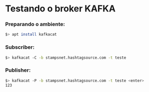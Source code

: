 # Testando o broker KAFKA

### Preparando o ambiente:
```sh
$> apt install kafkacat
```

### Subscriber:
```sh
$> kafkacat -C -b stampsnet.hashtagsource.com -t teste 
```

### Publisher:
```sh
$> kafkacat -P -b stampsnet.hashtagsource.com -t teste <enter>
123
```
